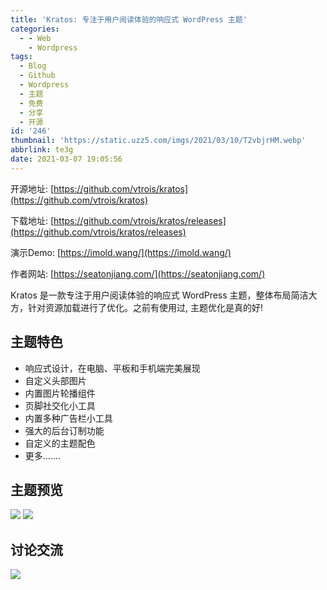 ```yaml
---
title: 'Kratos: 专注于用户阅读体验的响应式 WordPress 主题'
categories:
  - - Web
    - Wordpress
tags:
  - Blog
  - Github
  - Wordpress
  - 主题
  - 免费
  - 分享
  - 开源
id: '246'
thumbnail: 'https://static.uzz5.com/imgs/2021/03/10/T2vbjrHM.webp'
abbrlink: te3g
date: 2021-03-07 19:05:56
---
```



开源地址: [https://github.com/vtrois/kratos](https://github.com/vtrois/kratos) 

下载地址: [https://github.com/vtrois/kratos/releases](https://github.com/vtrois/kratos/releases) 

演示Demo: [https://imold.wang/](https://imold.wang/) 

作者网站: [https://seatonjiang.com/](https://seatonjiang.com/) 

Kratos 是一款专注于用户阅读体验的响应式 WordPress 主题，整体布局简洁大方，针对资源加载进行了优化。之前有使用过, 主题优化是真的好!

## 主题特色

*   响应式设计，在电脑、平板和手机端完美展现
*   自定义头部图片
*   内置图片轮播组件
*   页脚社交化小工具
*   内置多种广告栏小工具
*   强大的后台订制功能
*   自定义的主题配色
*   更多.......

## 主题预览

![](https://static.uzz5.com/imgs/2021/03/07/9wReBjSX.webp) ![](https://static.uzz5.com/imgs/2021/03/07/qPe8rmKA.webp)

## 讨论交流

![](https://static.uzz5.com/imgs/2021/03/07/vhoQnZSt.webp)